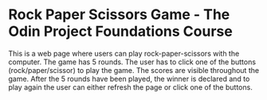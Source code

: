 # Rock Paper Scissors Game - The Odin Project Foundations Course
This is a web page where users can play rock-paper-scissors with the computer. The game has 5 rounds. The user has to click one of the buttons (rock/paper/scissor) to play the game. 
The scores are visible throughout the game. After the 5 rounds have been played, the winner is declared and to play again the user can either refresh the page or click one of the buttons. 
